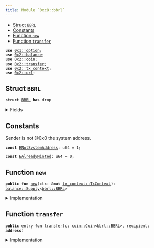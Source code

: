 ```yaml
---
title: Module `0xc8::bbrl`
---
```




-  [Struct `BBRL`](#0xc8_bbrl_BBRL)
-  [Constants](#@Constants_0)
-  [Function `new`](#0xc8_bbrl_new)
-  [Function `transfer`](#0xc8_bbrl_transfer)


<pre><code><b>use</b> <a href="../move-stdlib/option.md#0x1_option">0x1::option</a>;
<b>use</b> <a href="../sui-framework/balance.md#0x2_balance">0x2::balance</a>;
<b>use</b> <a href="../sui-framework/coin.md#0x2_coin">0x2::coin</a>;
<b>use</b> <a href="../sui-framework/transfer.md#0x2_transfer">0x2::transfer</a>;
<b>use</b> <a href="../sui-framework/tx_context.md#0x2_tx_context">0x2::tx_context</a>;
<b>use</b> <a href="../sui-framework/url.md#0x2_url">0x2::url</a>;
</code></pre>



<a name="0xc8_bbrl_BBRL"></a>

## Struct `BBRL`



<pre><code><b>struct</b> <a href="bbrl.md#0xc8_bbrl_BBRL">BBRL</a> <b>has</b> drop
</code></pre>



<details>
<summary>Fields</summary>


<dl>
<dt>
<code>dummy_field: bool</code>
</dt>
<dd>

</dd>
</dl>


</details>

<a name="@Constants_0"></a>

## Constants


<a name="0xc8_bbrl_ENotSystemAddress"></a>

Sender is not @0x0 the system address.


<pre><code><b>const</b> <a href="bbrl.md#0xc8_bbrl_ENotSystemAddress">ENotSystemAddress</a>: u64 = 1;
</code></pre>



<a name="0xc8_bbrl_EAlreadyMinted"></a>



<pre><code><b>const</b> <a href="bbrl.md#0xc8_bbrl_EAlreadyMinted">EAlreadyMinted</a>: u64 = 0;
</code></pre>



<a name="0xc8_bbrl_new"></a>

## Function `new`



<pre><code><b>public</b> <b>fun</b> <a href="bbrl.md#0xc8_bbrl_new">new</a>(ctx: &<b>mut</b> <a href="../sui-framework/tx_context.md#0x2_tx_context_TxContext">tx_context::TxContext</a>): <a href="../sui-framework/balance.md#0x2_balance_Supply">balance::Supply</a>&lt;<a href="bbrl.md#0xc8_bbrl_BBRL">bbrl::BBRL</a>&gt;
</code></pre>



<details>
<summary>Implementation</summary>


<pre><code><b>public</b> <b>fun</b> <a href="bbrl.md#0xc8_bbrl_new">new</a>(ctx: &<b>mut</b> TxContext): Supply&lt;<a href="bbrl.md#0xc8_bbrl_BBRL">BBRL</a>&gt; {
    <b>assert</b>!(<a href="../sui-framework/tx_context.md#0x2_tx_context_sender">tx_context::sender</a>(ctx) == @0x0, <a href="bbrl.md#0xc8_bbrl_ENotSystemAddress">ENotSystemAddress</a>);
    <b>assert</b>!(<a href="../sui-framework/tx_context.md#0x2_tx_context_epoch">tx_context::epoch</a>(ctx) == 0, <a href="bbrl.md#0xc8_bbrl_EAlreadyMinted">EAlreadyMinted</a>);
    <b>let</b> (cap, metadata) = <a href="../sui-framework/coin.md#0x2_coin_create_currency">coin::create_currency</a>(
        <a href="bbrl.md#0xc8_bbrl_BBRL">BBRL</a> {},
        9,
        b"<a href="bbrl.md#0xc8_bbrl_BBRL">BBRL</a>",
        b"Benfen BRL",
        b"",
        <a href="../move-stdlib/option.md#0x1_option_none">option::none</a>(),
        ctx
    );
    <a href="../sui-framework/transfer.md#0x2_transfer_public_freeze_object">transfer::public_freeze_object</a>(metadata);
    <a href="../sui-framework/coin.md#0x2_coin_treasury_into_supply">coin::treasury_into_supply</a>(cap)
}
</code></pre>



</details>

<a name="0xc8_bbrl_transfer"></a>

## Function `transfer`



<pre><code><b>public</b> entry <b>fun</b> <a href="../sui-framework/transfer.md#0x2_transfer">transfer</a>(c: <a href="../sui-framework/coin.md#0x2_coin_Coin">coin::Coin</a>&lt;<a href="bbrl.md#0xc8_bbrl_BBRL">bbrl::BBRL</a>&gt;, recipient: <b>address</b>)
</code></pre>



<details>
<summary>Implementation</summary>


<pre><code><b>public</b> entry <b>fun</b> <a href="../sui-framework/transfer.md#0x2_transfer">transfer</a>(c: <a href="../sui-framework/coin.md#0x2_coin_Coin">coin::Coin</a>&lt;<a href="bbrl.md#0xc8_bbrl_BBRL">BBRL</a>&gt;, recipient: <b>address</b>) {
    <a href="../sui-framework/transfer.md#0x2_transfer_public_transfer">transfer::public_transfer</a>(c, recipient)
}
</code></pre>



</details>
